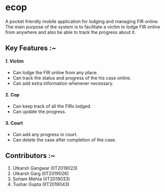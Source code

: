 # ecop

A pocket friendly mobile application for lodging and managing FIR online. The main purpose of the system is to facilitate a victim to lodge FIR online from anywhere and also be able to track the progress about it. 

## Key Features :~

#### 1. Victim

- Can lodge the FIR online from any place.
- Can track the status and progress of the his case online.
- Can add extra information whenever necessary.

#### 2. Cop

- Can keep track of all the FIRs lodged.
- Can update the progress.

#### 3. Court

- Can add any progress in court.
- Can delete the case after completion of the case.

## Contributors :~
1. Utkarsh Gangwar  (IIT2019023)
2. Utkarsh Garg     (IIT2019026)
3. Soham Mehta      (IIT2019033)
4. Tushar Gupta     (IIT2019043)
